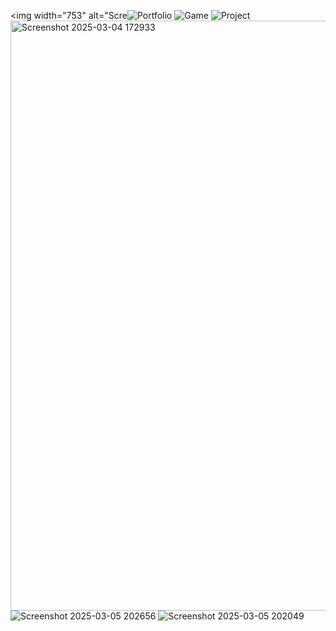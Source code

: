
<img width="753" alt="Scre![Portfolio](https://github.com/user-attachments/assets/7cad97b3-37eb-4f2d-ab0c-1776e6c8de83)
![Game](https://github.com/user-attachments/assets/bfd9df65-2fc2-4f98-9fd3-5a6fb431eb7e)
![Project](https://github.com/user-attachments/assets/a59e5403-c129-4222-a630-613749e266ef)
<img width="944" alt="Screenshot 2025-03-04 172933" src="https://github.com/user-attachments/assets/f0020c46-27d1-4577-acdc-ad3120a301bc" />
![Screenshot 2025-03-05 202656](https://github.com/user-attachments/assets/f1c0dd03-e79f-408e-8b3f-356ebd4c4f16)
![Screenshot 2025-03-05 202049](https://github.com/user-attachments/assets/a80ea176-78a9-46d3-bd9f-4f4e1490fd56)




















